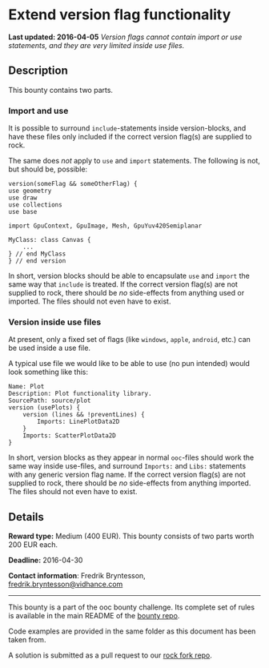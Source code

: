 # Extend version flag functionality
**Last updated: 2016-04-05**
*Version flags cannot contain import or use statements, and they are very limited inside use files.*

## Description
This bounty contains two parts.

### Import and use
It is possible to surround `include`-statements inside version-blocks, and have these files only included if the correct version flag(s) are supplied to rock.

The same does *not* apply to `use` and `import` statements. The following is not, but should be, possible:

```ooc
version(someFlag && someOtherFlag) {
use geometry
use draw
use collections
use base

import GpuContext, GpuImage, Mesh, GpuYuv420Semiplanar

MyClass: class Canvas {
	...
} // end MyClass
} // end version
```

In short, version blocks should be able to encapsulate `use` and `import` the same way that `include` is treated. If the correct version flag(s) are not supplied to rock, there should be *no* side-effects from anything used or imported. The files should not even have to exist.

### Version inside use files
At present, only a fixed set of flags (like `windows`, `apple`, `android`, etc.) can be used inside a use file.

A typical use file we would like to be able to use (no pun intended) would look something like this:

```ooc
Name: Plot
Description: Plot functionality library.
SourcePath: source/plot
version (usePlots) {
	version (lines && !preventLines) {
		Imports: LinePlotData2D
	}
	Imports: ScatterPlotData2D
}
```

In short, version blocks as they appear in normal `ooc`-files should work the same way inside use-files, and surround `Imports:` and `Libs:` statements with any generic version flag name. If the correct version flag(s) are not supplied to rock, there should be *no* side-effects from anything imported. The files should not even have to exist.

## Details
**Reward type:** Medium (400 EUR). This bounty consists of two parts worth 200 EUR each.

**Deadline:** 2016-04-30

**Contact information**: Fredrik Bryntesson, [fredrik.bryntesson@vidhance.com](mailto:fredrik.bryntesson@vidhance.com)

---

This bounty is a part of the ooc bounty challenge. Its complete set of rules is available in the main README of the [bounty repo](https://github.com/magic-lang/bounty).

Code examples are provided in the same folder as this document has been taken from.

A solution is submitted as a pull request to our [rock fork repo](https://github.com/magic-lang/rock).
